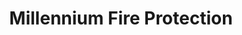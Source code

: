 ---
title: "Millennium Fire Protection"
url: /greater-london/millennium-fire-protection/
shop: Eisenwaren
---